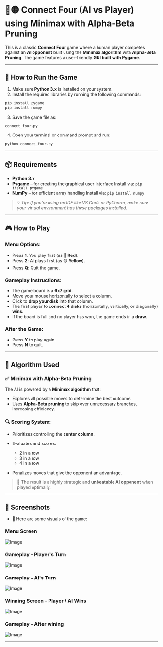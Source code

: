 # 🔴🟡 Connect Four (AI vs Player) using Minimax with Alpha-Beta Pruning

This is a classic **Connect Four** game where a human player competes against an **AI opponent** built using the **Minimax algorithm** with **Alpha-Beta Pruning**. The game features a user-friendly **GUI built with Pygame**.

---

## 🔧 How to Run the Game

1. Make sure **Python 3.x** is installed on your system.
2. Install the required libraries by running the following commands:

```bash
pip install pygame
pip install numpy
```

3. Save the game file as:

```bash
connect_four.py
```

4. Open your terminal or command prompt and run:

```bash
python connect_four.py
```

---

## 📦 Requirements

* **Python 3.x**
* **Pygame** – for creating the graphical user interface
  Install via: `pip install pygame`
* **NumPy** – for efficient array handling
  Install via: `pip install numpy`

> 💡 *Tip: If you're using an IDE like VS Code or PyCharm, make sure your virtual environment has these packages installed.*

---

## 🎮 How to Play

### Menu Options:

* Press **1**: You play first (as 🔴 **Red**).
* Press **2**: AI plays first (as 🟡 **Yellow**).
* Press **Q**: Quit the game.

### Gameplay Instructions:

* The game board is a **6x7 grid**.
* Move your mouse horizontally to select a column.
* Click to **drop your disk** into that column.
* The first player to **connect 4 disks** (horizontally, vertically, or diagonally) **wins**.
* If the board is full and no player has won, the game ends in a **draw**.

### After the Game:

* Press **Y** to play again.
* Press **N** to quit.

---

## 🧠 Algorithm Used

### ✅ **Minimax with Alpha-Beta Pruning**

The AI is powered by a **Minimax algorithm** that:

* Explores all possible moves to determine the best outcome.
* Uses **Alpha-Beta pruning** to skip over unnecessary branches, increasing efficiency.

### 🔍 Scoring System:

* Prioritizes controlling the **center column**.
* Evaluates and scores:

  * 2 in a row
  * 3 in a row
  * 4 in a row
* Penalizes moves that give the opponent an advantage.

> 🤖 The result is a highly strategic and **unbeatable AI opponent** when played optimally.

---

## 📸 Screenshots

* 🧩 Here are some visuals of the game:

### **Menu Screen**
![Image](./screenshots/menu_screen.png)

### **Gameplay - Player's Turn**
![Image](./screenshots/Gameplay_player's%20turn.png)

### **Gameplay - AI's Turn**
![Image](./screenshots/Gameplay_AI's%20turn.png)

### **Winning Screen - Player / AI Wins**
![Image](./screenshots/Winning%20Screen%20-%20AI%20Wins.png)
### **Gameplay - After wining**
![Image](./screenshots/Gameplay%20-%20After%20wining.png)

 
---
